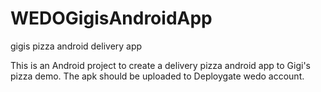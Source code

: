 # WEDOGigisAndroidApp
gigis pizza android delivery app

This is an Android project to create a delivery pizza android app to Gigi's pizza demo.
The apk should be uploaded to Deploygate wedo account.
